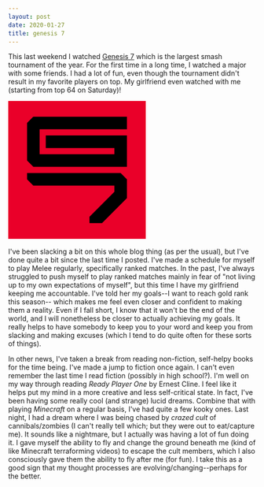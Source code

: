 ```yaml
---
layout: post
date: 2020-01-27
title: genesis 7
---
```


This last weekend I watched [Genesis 7](https://smash.gg/tournament/genesis-7-1/details) which is the largest smash tournament of the year. For the first time in a long time, I watched a major with some friends. I had a lot of fun, even though the tournament didn't result in my favorite players on top. My girlfriend even watched with me (starting from top 64 on Saturday)! 

![G7](/images/g7.png)

I've been slacking a bit on this whole blog thing (as per the usual), but I've done quite a bit since the last time I posted. I've made a schedule for myself to play Melee regularly, specifically ranked matches. In the past, I've always struggled to push myself to play ranked matches mainly in fear of "not living up to my own expectations of myself", but this time I have my girlfriend keeping me accountable. I've told her my goals--I want to reach gold rank this season-- which makes me feel even closer and confident to making them a reality. Even if I fall short, I know that it won't be the end of the world, and I will nonetheless be closer to actually achieving my goals. It really helps to have somebody to keep you to your word and keep you from slacking and making excuses (which I tend to do quite often for these sorts of things).

In other news, I've taken a break from reading non-fiction, self-helpy books for the time being. I've made a jump to fiction once again. I can't even remember the last time I read fiction (possibly in high school?). I'm well on my way through reading _Ready Player One_ by Ernest Cline. I feel like it helps put my mind in a more creative and less self-critical state. In fact, I've been having some really cool (and strange) lucid dreams. Combine that with playing _Minecraft_ on a regular basis, I've had quite a few kooky ones. Last night, I had a dream where I was being chased by _crazed cult_ of cannibals/zombies (I can't really tell which; but they were out to eat/capture me). It sounds like a nightmare, but I actually was having a lot of fun doing it. I gave myself the ability to fly and change the ground beneath me (kind of like Minecraft terraforming videos) to escape the cult members, which I also consciously gave them the ability to fly after me (for fun). I take this as a good sign that my thought processes are evolving/changing--perhaps for the better.
